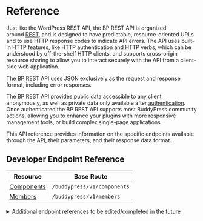 # Reference

Just like the WordPress REST API, the BP REST API is organized around [REST](http://en.wikipedia.org/wiki/Representational_state_transfer), and is designed to have predictable, resource-oriented URLs and to use HTTP response codes to indicate API errors. The API uses built-in HTTP features, like HTTP authentication and HTTP verbs, which can be understood by off-the-shelf HTTP clients, and supports cross-origin resource sharing to allow you to interact securely with the API from a client-side web application.

The BP REST API uses JSON exclusively as the request and response format, including error responses.

The BP REST API provides public data accessible to any client anonymously, as well as private data only available after [authentication](https://developer.buddypress.org/bp-rest-api/#about-authentification). Once authenticated the BP REST API supports most BuddyPress community actions, allowing you to enhance your plugins with more responsive management tools, or build complex single-page applications.

This API reference provides information on the specific endpoints available through the API, their parameters, and their response data format.

## Developer Endpoint Reference

| Resource | Base Route |
| --- | --- |
| [Components](https://developer.buddypress.org/bp-rest-api/reference/components/) | `/buddypress/v1/components` |
| [Members](https://developer.buddypress.org/bp-rest-api/reference/members/) | `/buddypress/v1/members` |

<details>
<summary>Additional endpoint references to be edited/completed in the future</summary>
  
| Resource | Base Route |
| --- | --- |
| [Activity](https://developer.buddypress.org/bp-rest-api/reference/activity/) | `/buddypress/v1/activity` |
| [Extended Profiles](https://developer.buddypress.org/bp-rest-api/reference/extended-profiles/): |  | 
| – [Profile Group](https://developer.buddypress.org/bp-rest-api/reference/extended-profiles/profile-group/) | `/buddypress/v1/xprofile/groups` | 
| – [Profile Field](https://developer.buddypress.org/bp-rest-api/reference/extended-profiles/profile-field/) | `/buddypress/v1/xprofile/fields` |  
| – [Profile Data](https://developer.buddypress.org/bp-rest-api/reference/extended-profiles/profile-data/) | `/buddypress/v1/xprofile/<field_id>/data/<user_id>` |   
| [User Groups](https://developer.buddypress.org/bp-rest-api/reference/user-groups/): |  | 
| – [Groups](https://developer.buddypress.org/bp-rest-api/reference/user-groups/groups/) | `/buddypress/v1/groups` | 
| – [Group Membership](https://developer.buddypress.org/bp-rest-api/reference/user-groups/group-membership/) | `/buddypress/v1/groups/<group_id>/members` |  
| – [Group Membership Requests](https://developer.buddypress.org/bp-rest-api/reference/user-groups/group-membership-requests/) | `/buddypress/v1/groups/<group_id>/membership-request` |  
| – [Group Invites](https://developer.buddypress.org/bp-rest-api/reference/user-groups/group-invites/) | `/buddypress/v1/groups/<group_id>/invites` |   
| [Private Messaging](https://developer.buddypress.org/bp-rest-api/reference/private-messaging/) | `/buddypress/v1/messages` | 
| [Sitewide Notices](https://developer.buddypress.org/bp-rest-api/reference/private-messaging/sitewide-notices/) | `/buddypress/v1/sitewide-notices` |
| [Screen Notifications](https://developer.buddypress.org/bp-rest-api/reference/screen-notifications/) | `/buddypress/v1/notifications` |
| [Attachments](https://developer.buddypress.org/bp-rest-api/reference/attachments/): |  |  
| – [Member Avatar](https://developer.buddypress.org/bp-rest-api/reference/attachments/member-avatar/) | `/buddypress/v1/members/<user_id>/avatar` |
| – [Member Cover Image](https://developer.buddypress.org/bp-rest-api/reference/attachments/member-cover-image/) | `/buddypress/v1/members/<user_id>/cover` | 
| – [Group Avatar](https://developer.buddypress.org/bp-rest-api/reference/attachments/group-avatar/) | `/buddypress/v1/groups/<group_id>/avatar` | 
| – [Group Cover Image](https://developer.buddypress.org/bp-rest-api/reference/attachments/group-cover-image/) | `/buddypress/v1/groups/<group_id>/cover` |  
| – [Blog Avatar](https://developer.buddypress.org/bp-rest-api/reference/attachments/blog-avatar/) | `/buddypress/v1/blogs/<id>/avatar` |  
| [User Blogs](https://developer.buddypress.org/bp-rest-api/reference/blogs/) | `/buddypress/v1/blogs` |
| [User Signups](https://developer.buddypress.org/bp-rest-api/reference/signup/) | `/buddypress/v1/signup` |
| [Friend Connections](https://developer.buddypress.org/bp-rest-api/reference/friends/) | `/buddypress/v1/friends` |

</details>

